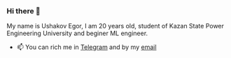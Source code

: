 ### Hi there 👋
My name is Ushakov Egor, I am 20 years old, student of Kazan State Power Engineering University and beginer ML engineer.


- 📫 You can rich me in [Telegram](https://t.me/Yegorushka02) and by my [email](usakovegor2002@gmail.com)
